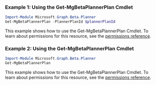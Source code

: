 ### Example 1: Using the Get-MgBetaPlannerPlan Cmdlet
```powershell
Import-Module Microsoft.Graph.Beta.Planner
Get-MgBetaPlannerPlan -PlannerPlanId $plannerPlanId
```
This example shows how to use the Get-MgBetaPlannerPlan Cmdlet.
To learn about permissions for this resource, see the [permissions reference](/graph/permissions-reference).
### Example 2: Using the Get-MgBetaPlannerPlan Cmdlet
```powershell
Import-Module Microsoft.Graph.Beta.Planner
Get-MgBetaPlannerPlan
```
This example shows how to use the Get-MgBetaPlannerPlan Cmdlet.
To learn about permissions for this resource, see the [permissions reference](/graph/permissions-reference).

